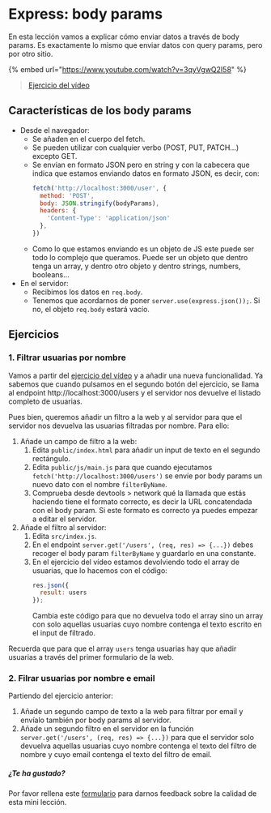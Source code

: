 # Express: body params

En esta lección vamos a explicar cómo enviar datos a través de body params. Es exactamente lo mismo que enviar datos con query params, pero por otro sitio.

{% embed url="https://www.youtube.com/watch?v=3qyVgwQ2I58" %}

> [Ejercicio del vídeo](https://github.com/Adalab/ejercicios-de-los-materiales/tree/main/promo-l/4-2-express-request-body-params)

## Características de los body params

- Desde el navegador:
   - Se añaden en el cuerpo del fetch.
   - Se pueden utilizar con cualquier verbo (POST, PUT, PATCH...) excepto GET.
   - Se envían en formato JSON pero en string y con la cabecera que indica que estamos enviando datos en formato JSON, es decir, con:
      ```js
      fetch('http://localhost:3000/user', {
        method: 'POST',
        body: JSON.stringify(bodyParams),
        headers: {
          'Content-Type': 'application/json'
        },
      })
      ```
   - Como lo que estamos enviando es un objeto de JS este puede ser todo lo complejo que queramos. Puede ser un objeto que dentro tenga un array, y dentro otro objeto y dentro strings, numbers, booleans...
- En el servidor:
   - Recibimos los datos en `req.body`.
   - Tenemos que acordarnos de poner `server.use(express.json());`. Si no, el objeto `req.body` estará vacío.

## Ejercicios

### 1. Filtrar usuarias por nombre

Vamos a partir del [ejercicio del vídeo](https://github.com/Adalab/ejercicios-de-los-materiales/tree/main/promo-l/4-2-express-request-body-params) y a añadir una nueva funcionalidad. Ya sabemos que cuando pulsamos en el segundo botón del ejercicio, se llama al endpoint http://localhost:3000/users y el servidor nos devuelve el listado completo de usuarias.

Pues bien, queremos añadir un filtro a la web y al servidor para que el servidor nos devuelva las usuarias filtradas por nombre. Para ello:

1. Añade un campo de filtro a la web:
   1. Edita `public/index.html` para añadir un input de texto en el segundo rectángulo.
   1. Edita `public/js/main.js` para que cuando ejecutamos `fetch('http://localhost:3000/users')` se envíe por body params un nuevo dato con el nombre `filterByName`.
   1. Comprueba desde devtools > network qué la llamada que estás haciendo tiene el formato correcto, es decir la URL concatendada con el body param. Si este formato es correcto ya puedes empezar a editar el servidor.
1. Añade el filtro al servidor:
   1. Edita `src/index.js`.
   1. En el endpoint `server.get('/users', (req, res) => {...})` debes recoger el body param `filterByName` y guardarlo en una constante.
   1. En el ejercicio del vídeo estamos devolviendo todo el array de usuarias, que lo hacemos con el código:
      ```js
      res.json({
        result: users
      });
      ```
      Cambia este código para que no devuelva todo el array sino un array con solo aquellas usuarias cuyo nombre contenga el texto escrito en el input de filtrado.

Recuerda que para que el array `users` tenga usuarias hay que añadir usuarias a través del primer formulario de la web.

### 2. Filrar usuarias por nombre e email

Partiendo del ejercicio anterior:

1. Añade un segundo campo de texto a la web para filtrar por email y envíalo también por body params al servidor.
1. Añade un segundo filtro en el servidor en la función `server.get('/users', (req, res) => {...})` para que el servidor solo devuelva aquellas usuarias cuyo nombre contenga el texto del filtro de nombre y cuyo email contenga el texto del filtro de email.

##### ¿Te ha gustado?

Por favor rellena este [formulario](https://adalab.typeform.com/to/Rc0bft9x) para darnos feedback sobre la calidad de esta mini lección.